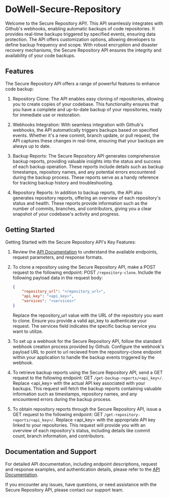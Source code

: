 # DoWell-Secure-Repository


Welcome to the Secure Repository API!. This API seamlessly integrates with Github's webhooks, enabling automatic backups of code repositories. It provides real-time backups triggered by specified events, ensuring data protection. The API offers customization options, allowing developers to define backup frequency and scope. With robust encryption and disaster recovery mechanisms, the Secure Repository API ensures the integrity and availability of your code backups.

## Features

The Secure Repository API offers a range of powerful features to enhance code backup:

1. Repository Clone: The API enables easy cloning of repositories, allowing you to create copies of your codebase. This functionality ensures that you have a complete and up-to-date backup of your repositories, ready for immediate use or restoration.

2. Webhooks Integration: With seamless integration with Github's webhooks, the API automatically triggers backups based on specified events. Whether it's a new commit, branch update, or pull request, the API captures these changes in real-time, ensuring that your backups are always up to date.

3. Backup Reports: The Secure Repository API generates comprehensive backup reports, providing valuable insights into the status and success of each backup operation. These reports include details such as backup timestamps, repository names, and any potential errors encountered during the backup process. These reports serve as a handy reference for tracking backup history and troubleshooting.

4. Repository Reports: In addition to backup reports, the API also generates repository reports, offering an overview of each repository's status and health. These reports provide information such as the number of commits, branches, and contributors, giving you a clear snapshot of your codebase's activity and progress.

## Getting Started

Getting Started with the Secure Repository API's Key Features:

1. Review the [API Documentation](https://documenter.getpostman.com/view/27523601/2s93zB6N48) to understand the available endpoints, request parameters, and response formats.

2. To clone a repository using the Secure Repository API, make a POST request to the following endpoint: POST ```/repository-clone```. 
Include the following payload data in the request body:
    ```json
    {
        "repository_url": "<repository_url>",
        "api_key": "<api_key>",
        "services": "<services>"
    }
    ```
    Replace the repository_url value with the URL of the repository you want to clone. Ensure you provide a valid api_key to authenticate your request. The services field indicates the specific backup service you want to utilize.

3. To set up a webhook for the Secure Repository API, follow the standard webhook creation process provided by Github. Configure the webhook's payload URL to point to url recieved from the repository-clone endpoint within your application to handle the backup events triggered by the webhook.

4. To retrieve backup reports using the Secure Repository API, send a GET request to the following endpoint: GET ```/get-backup-reports/<api_key>/```.
Replace <api_key> with the actual API key associated with your backups. This request will fetch the backup reports containing valuable information such as timestamps, repository names, and any encountered errors during the backup process.

5. To obtain repository reports through the Secure Repository API, issue a GET request to the following endpoint: GET ```/get-repository-reports/<api_key>/```.
Replace <api_key> with the appropriate API key linked to your repositories. This request will provide you with an overview of each repository's status, including details like commit count, branch information, and contributors.

## Documentation and Support

For detailed API documentation, including endpoint descriptions, request and response examples, and authentication details, please refer to the [API Documentation](https://documenter.getpostman.com/view/27523601/2s93zB6N48).

If you encounter any issues, have questions, or need assistance with the Secure Repository API, please contact our support team.

